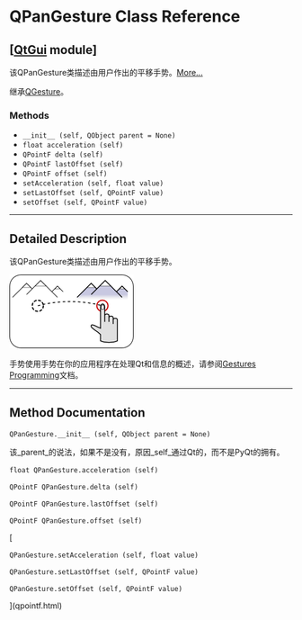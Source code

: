 # QPanGesture Class Reference

## [[QtGui](index.htm) module]

该QPanGesture类描述由用户作出的平移手势。[More...](#details)

继承[QGesture](qgesture.html)。

### Methods

*   `__init__ (self, QObject parent = None)`
*   `float acceleration (self)`
*   `QPointF delta (self)`
*   `QPointF lastOffset (self)`
*   `QPointF offset (self)`
*   `setAcceleration (self, float value)`
*   `setLastOffset (self, QPointF value)`
*   `setOffset (self, QPointF value)`

* * *

## Detailed Description

该QPanGesture类描述由用户作出的平移手势。

![](img/pangesture.png)

手势使用手势在你的应用程序在处理Qt和信息的概述，请参阅[Gestures Programming](index.htm)文档。

* * *

## Method Documentation

```
QPanGesture.__init__ (self, QObject parent = None)
```

该_parent_的说法，如果不是没有，原因_self_通过Qt的，而不是PyQt的拥有。

```
float QPanGesture.acceleration (self)
```

```
QPointF QPanGesture.delta (self)
```

[](qpointf.html)

```
QPointF QPanGesture.lastOffset (self)
```

[](qpointf.html)

```
QPointF QPanGesture.offset (self)
```

[

```
QPanGesture.setAcceleration (self, float value)
```

```
QPanGesture.setLastOffset (self, QPointF value)
```

```
QPanGesture.setOffset (self, QPointF value)
```

](qpointf.html)